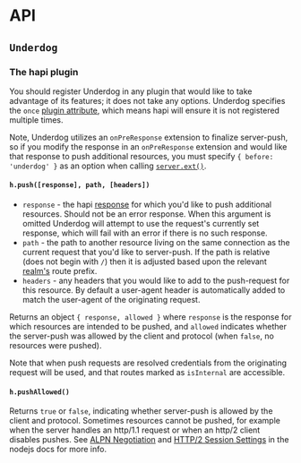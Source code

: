 # API
## `Underdog`
### The hapi plugin
You should register Underdog in any plugin that would like to take advantage of its features; it does not take any options.  Underdog specifies the `once` [plugin attribute](https://github.com/hapijs/hapi/blob/master/API.md#plugins), which means hapi will ensure it is not registered multiple times.

Note, Underdog utilizes an `onPreResponse` extension to finalize server-push, so if you modify the response in an `onPreResponse` extension and would like that response to push additional resources, you must specify `{ before: 'underdog' }` as an option when calling [`server.ext()`](https://github.com/hapijs/hapi/blob/master/API.md#server.ext()).

#### `h.push([response], path, [headers])`
 - `response` - the hapi [response](https://github.com/hapijs/hapi/blob/master/API.md#response-object) for which you'd like to push additional resources.  Should not be an error response.  When this argument is omitted Underdog will attempt to use the request's currently set response, which will fail with an error if there is no such response.
 - `path` - the path to another resource living on the same connection as the current request that you'd like to server-push.  If the path is relative (does not begin with `/`) then it is adjusted based upon the relevant [realm's](https://github.com/hapijs/hapi/blob/master/API.md#server.realm) route prefix.
 - `headers` - any headers that you would like to add to the push-request for this resource.  By default a user-agent header is automatically added to match the user-agent of the originating request.

 Returns an object `{ response, allowed }` where `response` is the response for which resources are intended to be pushed, and `allowed` indicates whether the server-push was allowed by the client and protocol (when `false`, no resources were pushed).

 Note that when push requests are resolved credentials from the originating request will be used, and that routes marked as `isInternal` are accessible.

#### `h.pushAllowed()`
Returns `true` or `false`, indicating whether server-push is allowed by the client and protocol.  Sometimes resources cannot be pushed, for example when the server handles an http/1.1 request or when an http/2 client disables pushes.  See [ALPN Negotiation](https://nodejs.org/api/http2.html#http2_alpn_negotiation) and [HTTP/2 Session Settings](https://nodejs.org/api/http2.html#http2_settings_object) in the nodejs docs for more info.

